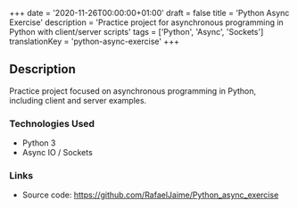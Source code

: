 +++
date = '2020-11-26T00:00:00+01:00'
draft = false
title = 'Python Async Exercise'
description = 'Practice project for asynchronous programming in Python with client/server scripts'
tags = ['Python', 'Async', 'Sockets']
translationKey = 'python-async-exercise'
+++

## Description

Practice project focused on asynchronous programming in Python, including client and server examples.

### Technologies Used

- Python 3
- Async IO / Sockets

### Links

- Source code: https://github.com/RafaelJaime/Python_async_exercise
